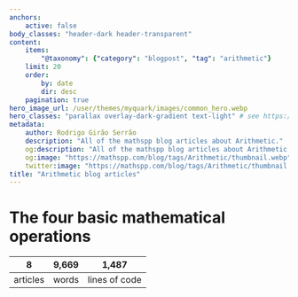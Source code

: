 ```yaml
---
anchors:
    active: false
body_classes: "header-dark header-transparent"
content:
    items:
        "@taxonomy": {"category": "blogpost", "tag": "arithmetic"}
    limit: 20
    order:
        by: date
        dir: desc
    pagination: true
hero_image_url: /user/themes/myquark/images/common_hero.webp
hero_classes: "parallax overlay-dark-gradient text-light" # see https://demo.getgrav.org/blog-skeleton/blog/hero-classes
metadata:
    author: Rodrigo Girão Serrão
    description: "All of the mathspp blog articles about Arithmetic."
    og:description: "All of the mathspp blog articles about Arithmetic."
    og:image: "https://mathspp.com/blog/tags/Arithmetic/thumbnail.webp"
    twitter:image: "https://mathspp.com/blog/tags/Arithmetic/thumbnail.webp"
title: "Arithmetic blog articles"
---
```



# The four basic mathematical operations


<table class="stats-table">
    <thead>
        <tr>
            <th style="text-align: center;">8</th>
            <th style="text-align: center;">9,669</th>
            <th style="text-align: center;">1,487</th>
        </tr>
    </thead>
    <tbody>
        <tr>
            <td style="text-align: center;">articles</td>
            <td style="text-align: center;">words</td>
            <td style="text-align: center;">lines of code</td>
        </tr>
    </tbody>
</table>